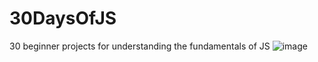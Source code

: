# 30DaysOfJS
30 beginner projects for understanding the fundamentals of JS
![image](https://github.com/0xrizy/30DaysOfJS/assets/81066183/52557270-d6e6-497c-918e-bd31d8f6adcb)
